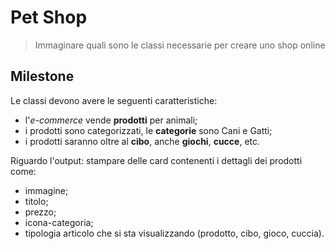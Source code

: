 # Pet Shop
> Immaginare quali sono le classi necessarie per creare uno shop online
## Milestone
Le classi devono avere le seguenti caratteristiche:
- l'*e-commerce* vende **prodotti** per animali;
- i prodotti sono categorizzati, le **categorie** sono Cani e Gatti;
- i prodotti saranno oltre al **cibo**, anche **giochi**, **cucce**, etc.

Riguardo l'output: stampare delle card contenenti i dettagli dei prodotti come:
- immagine;
- titolo;
- prezzo;
- icona-categoria;
- tipologia articolo che si sta visualizzando (prodotto, cibo, gioco, cuccia).